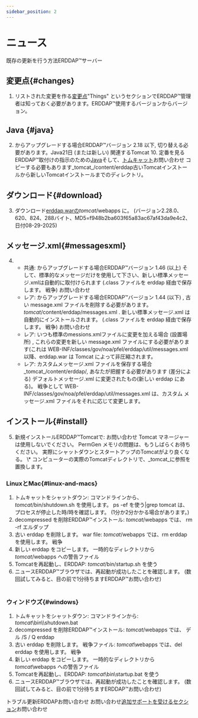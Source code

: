 ```yaml
---
sidebar_position: 2
---
```

# ニュース
既存の更新を行う方法ERDDAP™サーバー

## 変更点{#changes} 
1. リストされた変更を作る[変更点](/changes)"Things" というセクションでERDDAP™管理者は知っておく必要があります。ERDDAP™使用するバージョンからバージョン。
     
## Java {#java} 
2. からアップグレードする場合ERDDAP™バージョン 2.18 以下, 切り替える必要があります。Java21日 (または新しい) 関連するTomcat 10. 定番を見るERDDAP™取付けの指示のための[Java](/docs/server-admin/deploy-install#java)そして、[トムキャット](/docs/server-admin/deploy-install#tomcat)お問い合わせ コピーする必要もあります_tomcat_/content/erddap古いTomcatインストールから新しいTomcatインストールまでのディレクトリ。

## ダウンロード{#download} 
3. ダウンロード[erddap.warの](https://github.com/ERDDAP/erddap/releases/download/v2.28.0/erddap.war)_tomcat_/webapps に。
     (バージョン2.28.0、620、824、288バイト、MD5=f948b2ba603f65a83ac67af43da9e4c2、日付08-29-2025) 
     
## メッセージ.xml{#messagesxml} 
4. 
    * 共通: からアップグレードする場合ERDDAP™バージョン 1.46 (以上) そして、標準的なメッセージだけを使用して下さい、新しい標準メッセージ.xmlは自動的に取付けられます (.class ファイルを erddap 経由で保存します。 戦争) お問い合わせ
         
    * レア: からアップグレードする場合ERDDAP™バージョン 1.44 (以下) ,
古い message.xml ファイルを削除する必要があります。
        _tomcat_/content/erddap/messages.xml .
新しい標準メッセージ.xml は自動的にインストールされます。 (.class ファイルを erddap 経由で保存します。 戦争) お問い合わせ
         
    * レア: いつも標準のmessions.xmlファイルに変更を加える場合 (設置場所) ,
これらの変更を新しい message.xml ファイルにする必要があります(これは
WEB-INF/classes/gov/noa/pfel/erddap/util/messages.xml 以降、erddap.war は Tomcat によって非圧縮されます。
         
    * レア: カスタムメッセージ.xml ファイルを保存する場合_tomcat_/content/erddap/,
あなたが把握する必要があります (差分による) デフォルトメッセージ.xml に変更されたもの(新しい erddap にある)。 戦争として
WEB-INF/classes/gov/noa/pfel/erddap/util/messages.xml は、カスタム メッセージ.xml ファイルをそれに応じて変更します。
         
## インストール{#install} 
5. 新規インストールERDDAP™Tomcatで:
お問い合わせ Tomcat マネージャーは使用しないでください。 PermGen メモリの問題は、もうしばらくお待ちください。 実際にシャットダウンとスタートアップのTomcatがより良くなる。
\\* コンピューターの実際のTomcatディレクトリで、_tomcat_に参照を置換します。
     
### LinuxとMac{#linux-and-macs} 
1. トムキャットをシャットダウン: コマンドラインから、_tomcat_/bin/shutdown.sh を使用します。
ps -ef を使う|grep tomcat は、プロセスが停止した時/時を確認します。 (1分か2分かかる場合があります。) 
2. decompressed を削除ERDDAP™インストール: _tomcat_/webapps では、
rm -rf エルダップ
3. 古い erddap を削除します。 war file: _tomcat_/webapps では、rm erddap を使用します。 戦争
4. 新しい erddap をコピーします。 一時的なディレクトリから _tomcat_/webapps への警告ファイル
5. Tomcatを再起動し、ERDDAP: _tomcat_/bin/startup.sh を使う
6. ニュースERDDAP™ブラウザでは、再起動が成功したことを確認します。
     (数回試してみると、目の前で1分待ちますERDDAP™お問い合わせ)   
             
### ウィンドウズ{#windows} 
1. トムキャットをシャットダウン: コマンドラインから: _tomcat_\bin\\\shutdown.bat
2. decompressed を削除ERDDAP™インストール: _tomcat_/webapps では、
デル /S / Q erddap
3. 古い erddap を削除します。 戦争ファイル: _tomcat_\\webapps では、del erddap を使用します。 戦争
4. 新しい erddap をコピーします。 一時的なディレクトリから _tomcat_\\webapps への警告ファイル
5. Tomcatを再起動し、ERDDAP: _tomcat_\bin\\startup.bat を使う
6. ニュースERDDAP™ブラウザでは、再起動が成功したことを確認します。
     (数回試してみると、目の前で1分待ちますERDDAP™お問い合わせ) 

トラブル更新ERDDAPお問い合わせ お問い合わせ[追加サポートを受けるセクション](/docs/intro#support)お問い合わせ
